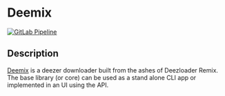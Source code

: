 # Deemix

[![GitLab Pipeline](https://img.shields.io/gitlab/pipeline/Bockiii/deemix-docker?style=flat-square&color=607D8B&label=gitlab%20pipeline&logo=github)](https://gitlab.com/Bockiii/deemix-docker)

## Description

[Deemix](https://gitlab.com/Bockiii/deemix-docker) is a deezer downloader built from the ashes of Deezloader Remix. The base library (or core) can be used as a stand alone CLI app or implemented in an UI using the API.
